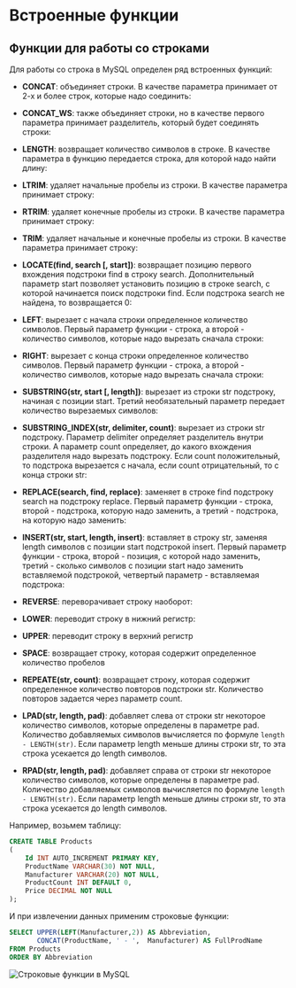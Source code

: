 # Встроенные функции

## Функции для работы со строками

Для работы со строка в MySQL определен ряд встроенных функций:

- **CONCAT**: объединяет строки. В качестве параметра принимает от 2-х и более строк, которые надо соединить:

- **CONCAT_WS**: также объединяет строки, но в качестве первого параметра принимает разделитель, который будет соединять строки:

- **LENGTH**: возвращает количество символов в строке. В качестве параметра в функцию передается строка, для которой надо найти длину:

- **LTRIM**: удаляет начальные пробелы из строки. В качестве параметра принимает строку:

- **RTRIM**: удаляет конечные пробелы из строки. В качестве параметра принимает строку:

- **TRIM**: удаляет начальные и конечные пробелы из строки. В качестве параметра принимает строку:

- **LOCATE(find, search [, start])**: возвращает позицию первого вхождения подстроки find в строку search. Дополнительный параметр start 
позволяет установить позицию в строке search, с которой начинается поиск подстроки find. Если подстрока search не найдена, то возвращается 0:

- **LEFT**: вырезает с начала строки определенное количество символов. Первый параметр функции - строка, а второй - количество символов, которые надо вырезать сначала строки:

- **RIGHT**: вырезает с конца строки определенное количество символов. Первый параметр функции - строка, а второй - количество символов, которые надо вырезать сначала строки:

- **SUBSTRING(str, start [, length])**: вырезает из строки str подстроку, начиная с позиции start. 
Третий необязательный параметр передает количество вырезаемых символов:

- **SUBSTRING_INDEX(str, delimiter, count)**: вырезает из строки str подстроку. Параметр delimiter определяет разделитель внутри строки. 
А параметр count определяет, до какого вхождения разделителя надо вырезать подстроку. Если count положительный, то подстрока вырезается с начала, если 
count отрицательный, то с конца строки str:

- **REPLACE(search, find, replace)**: заменяет в строке find подстроку search на подстроку replace. 
Первый параметр функции - строка, второй - подстрока, которую надо заменить, а третий - подстрока, на которую надо заменить:

- **INSERT(str, start, length, insert)**: вставляет в строку str, заменяя length символов с позиции start подстрокой insert. 
Первый параметр функции - строка, второй - позиция, с которой надо заменить, третий - сколько символов с позиции start надо заменить вставляемой подстрокой, 
четвертый параметр - вставляемая подстрока:

- **REVERSE**: переворачивает строку наоборот:

- **LOWER**: переводит строку в нижний регистр:

- **UPPER**: переводит строку в верхний регистр

- **SPACE**: возвращает строку, которая содержит определенное количество пробелов

- **REPEATE(str, count)**: возвращает строку, которая содержит определенное количество повторов подстроки str. Количество повторов задается 
через параметр count.

- **LPAD(str, length, pad)**: добавляет слева от строки str некоторое количество символов, которые определены в параметре pad. 
Количество добавляемых символов вычисляется по формуле `length - LENGTH(str)`. Если параметр length меньше длины строки str, то эта строка усекается до length 
символов.

- **RPAD(str, length, pad)**: добавляет справа от строки str некоторое количество символов, которые определены в параметре pad. 
Количество добавляемых символов вычисляется по формуле `length - LENGTH(str)`. Если параметр length меньше длины строки str, то эта строка усекается до length 
символов.

Например, возьмем таблицу:

```sql
CREATE TABLE Products
(
    Id INT AUTO_INCREMENT PRIMARY KEY,
    ProductName VARCHAR(30) NOT NULL,
    Manufacturer VARCHAR(20) NOT NULL,
    ProductCount INT DEFAULT 0,
    Price DECIMAL NOT NULL
);
```

И при извлечении данных применим строковые функции:

```sql
SELECT UPPER(LEFT(Manufacturer,2)) AS Abbreviation,
       CONCAT(ProductName, ' - ',  Manufacturer) AS FullProdName
FROM Products
ORDER BY Abbreviation
```

![Строковые функции в MySQL](https://metanit.com/sql/mysql/pics/8.1.png)

